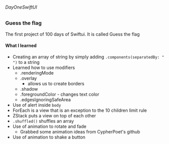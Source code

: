 ###### DayOneSwiftUI
### Guess the flag
The first project of 100 days of Swiftui. It is called Guess the flag

#### What I learned
- Creating an array of string by simply adding `.components(separatedBy: " ")` to a string
- Learned how to use modifiers
  - .renderingMode
  - .overlay
    - allows us to create borders
  - .shadow
  - .foregroundColor - changes text color
  - .edgesIgnoringSafeArea
- Use of alert inside `body`
- ForEach is a view that is an exception to the 10 children limit rule
- ZStack puts a view on top of each other
- `.shuffled()` shuffles an array
- Use of animation to rotate and fade
  - Grabbed some animation ideas from CypherPoet's github
- Use of animation to shake a button
